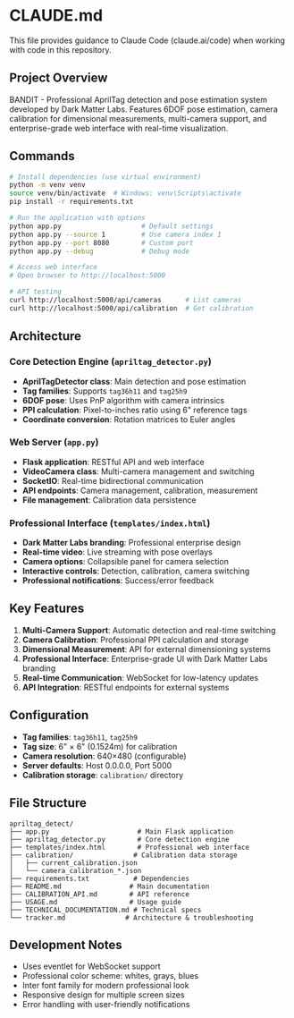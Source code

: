 # CLAUDE.md

This file provides guidance to Claude Code (claude.ai/code) when working with code in this repository.

## Project Overview

BANDIT - Professional AprilTag detection and pose estimation system developed by Dark Matter Labs. Features 6DOF pose estimation, camera calibration for dimensional measurements, multi-camera support, and enterprise-grade web interface with real-time visualization.

## Commands

```bash
# Install dependencies (use virtual environment)
python -m venv venv
source venv/bin/activate  # Windows: venv\Scripts\activate
pip install -r requirements.txt

# Run the application with options
python app.py                    # Default settings
python app.py --source 1         # Use camera index 1
python app.py --port 8080        # Custom port
python app.py --debug            # Debug mode

# Access web interface
# Open browser to http://localhost:5000

# API testing
curl http://localhost:5000/api/cameras      # List cameras
curl http://localhost:5000/api/calibration  # Get calibration
```

## Architecture

### Core Detection Engine (`apriltag_detector.py`)
- **AprilTagDetector class**: Main detection and pose estimation
- **Tag families**: Supports `tag36h11` and `tag25h9`
- **6DOF pose**: Uses PnP algorithm with camera intrinsics
- **PPI calculation**: Pixel-to-inches ratio using 6" reference tags
- **Coordinate conversion**: Rotation matrices to Euler angles

### Web Server (`app.py`)
- **Flask application**: RESTful API and web interface
- **VideoCamera class**: Multi-camera management and switching
- **SocketIO**: Real-time bidirectional communication
- **API endpoints**: Camera management, calibration, measurement
- **File management**: Calibration data persistence

### Professional Interface (`templates/index.html`)
- **Dark Matter Labs branding**: Professional enterprise design
- **Real-time video**: Live streaming with pose overlays
- **Camera options**: Collapsible panel for camera selection
- **Interactive controls**: Detection, calibration, camera switching
- **Professional notifications**: Success/error feedback

## Key Features

1. **Multi-Camera Support**: Automatic detection and real-time switching
2. **Camera Calibration**: Professional PPI calculation and storage
3. **Dimensional Measurement**: API for external dimensioning systems
4. **Professional Interface**: Enterprise-grade UI with Dark Matter Labs branding
5. **Real-time Communication**: WebSocket for low-latency updates
6. **API Integration**: RESTful endpoints for external systems

## Configuration

- **Tag families**: `tag36h11`, `tag25h9`
- **Tag size**: 6" × 6" (0.1524m) for calibration
- **Camera resolution**: 640×480 (configurable)
- **Server defaults**: Host 0.0.0.0, Port 5000
- **Calibration storage**: `calibration/` directory

## File Structure

```
apriltag_detect/
├── app.py                      # Main Flask application
├── apriltag_detector.py        # Core detection engine  
├── templates/index.html        # Professional web interface
├── calibration/               # Calibration data storage
│   ├── current_calibration.json
│   └── camera_calibration_*.json
├── requirements.txt           # Dependencies
├── README.md                 # Main documentation
├── CALIBRATION_API.md        # API reference
├── USAGE.md                  # Usage guide
├── TECHNICAL_DOCUMENTATION.md # Technical specs
└── tracker.md               # Architecture & troubleshooting
```

## Development Notes

- Uses eventlet for WebSocket support
- Professional color scheme: whites, grays, blues
- Inter font family for modern professional look
- Responsive design for multiple screen sizes
- Error handling with user-friendly notifications